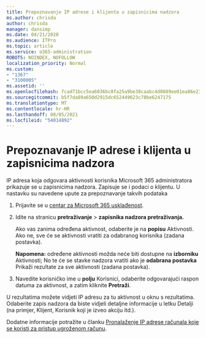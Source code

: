 ```yaml
---
title: Prepoznavanje IP adrese i klijenta u zapisnicima nadzora
ms.author: chrisda
author: chrisda
manager: dansimp
ms.date: 04/21/2020
ms.audience: ITPro
ms.topic: article
ms.service: o365-administration
ROBOTS: NOINDEX, NOFOLLOW
localization_priority: Normal
ms.custom:
- "1367"
- "3100005"
ms.assetid: ''
ms.openlocfilehash: fcad71bcc5ea6036bc8fa25a9be38caabc4d0889ee01ea86e23065333d5fce0a
ms.sourcegitcommit: b5f7da89a650d2915dc652449623c78be6247175
ms.translationtype: MT
ms.contentlocale: hr-HR
ms.lasthandoff: 08/05/2021
ms.locfileid: "54014892"
---
```

# <a name="identify-ip-address-and-client-in-audit-logs"></a>Prepoznavanje IP adrese i klijenta u zapisnicima nadzora

IP adresa koja odgovara aktivnosti korisnika Microsoft 365 administratora prikazuje se u zapisnicima nadzora. Zapisuje se i podaci o klijentu. U nastavku su navedene upute za prepoznavanje takvih podataka

1. Prijavite se u [centar za Microsoft 365 usklađenost](https://protection.office.com/).

2. Idite na stranicu **pretraživanje**  >  **zapisnika nadzora pretraživanja.**

   Ako vas zanima određena aktivnost, odaberite je na **popisu** Aktivnosti. Ako ne, sve će se aktivnosti vratiti za odabranog korisnika (zadana postavka).

   **Napomena:** određene aktivnosti možda neće biti dostupne na **izborniku** Aktivnosti; No te će se stavke nadzora vratiti ako je **odabrana postavka** Prikaži rezultate za sve aktivnosti (zadana postavka).

3. Navedite korisničko ime u **polju** Korisnici, odaberite odgovarajući raspon datuma za aktivnost, a zatim kliknite **Pretraži**.

U rezultatima možete vidjeti IP adresu za tu aktivnost u oknu s rezultatima. Odaberite zapis nadzora da  biste vidjeli detaljne informacije u letku Detalji (na primjer, Klijent, Korisnik koji je izveo akciju itd.).

Dodatne informacije potražite u članku [Pronalaženje IP adrese računala koje se koristi za pristup ugroženom računu](/microsoft-365/compliance/auditing-troubleshooting-scenarios#find-the-ip-address-of-the-computer-used-to-access-a-compromised-account).
